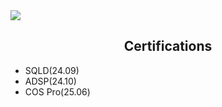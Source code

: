 <img src="https://capsule-render.vercel.app/api?type=waving&height=400&color=gradient&text={%20Usopked%20}&desc=Programming%20with%20Galaxy%20S21&fontAlignY=35&fontAlign=50">

 
<h2 align="center">Certifications</h2> 

- SQLD(24.09)
- ADSP(24.10)
- COS Pro(25.06)

